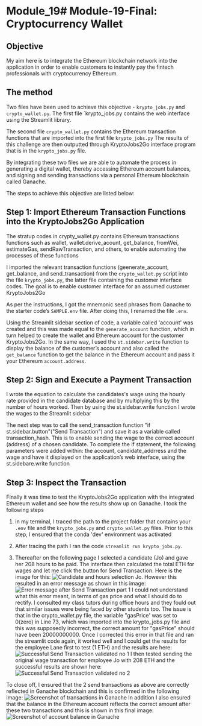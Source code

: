 # Module_19# Module-19-Final: Cryptocurrency Wallet


## Objective

My aim here is to integrate the Ethereum blockchain network into the application in order to enable customers to instantly pay the fintech professionals with cryptocurrency Ethereum.

## The method

Two files have been used to achieve this objective -  `krypto_jobs.py` and `crypto_wallet.py`. The first file `krypto_jobs.py contains the web interface using the Streamlit library. 

The second file `crypto_wallet.py` contains the Ethereum transaction functions that are imported into the first file `krypto_jobs.py`
The results of this challenge are then outputted through KryptoJobs2Go interface program that is in the `krypto_jobs.py` file.

By integrating these two files we are able to automate the process in generating a digital wallet, thereby accessing Ethereum account balances, and signing and sending transactions via a personal Ethereum blockchain called Ganache.

The steps to achieve this objective are listed below:

## Step 1: Import Ethereum Transaction Functions into the KryptoJobs2Go Application

The stratup codes in crypty_wallet.py contains Ethereum transactions functions such as wallet, wallet.derive_acount, get_balance, fromWei, estimateGas, sendRawTransaction, and others, to enable automating the processes of these functions

I imported the relevant transaction functions (geenerate_account, get_balance, and send_transaction) from the `crypto_wallet.py` script into the file `krypto_jobs.py`, the latter file containing the customer interface codes. The goal is to  enable customer interface for an assumed customer KryptoJobs2Go

 As per the instructions, I got the  mnemonic seed phrases from  Ganache to the starter code’s `SAMPLE.env` file. After doing this, I renamed the file `.env`.

 Using the Streamlit sidebar section of code, a variable called 'account' was created and this was made equal to the `generate_account` function, which in turn helped to create the wallet and Ethereum account for the 
 customer KryptoJobs2Go.
 In the same way, I used the  `st.sidebar.write` function to display the balance of the customer’s account and also  called the `get_balance` function to get the balance in the Ethereum account and pass it your Ethereum `account.address`.

## Step 2: Sign and Execute a Payment Transaction

I wrote the equation to calculate the candidates's wage using the hourly rate provided in the candidate database and by multiplying this by the number of hours worked. Then by using the st.sidebar.write function I wrote the wages to the Streamlit sidebar

The next step was to call the send_transaction function "if st.sidebar.button"("Send Transaction") and save it as a variable called transaction_hash. This is to enable sending the wage to the correct account (address) of a chosen candidate. To complete the if statement, the following parameters were added within: the account, candidate_addrress and the wage and have it displayed on the application’s web interface, using the st.sidebare.write function

## Step 3: Inspect the Transaction

Finally it was time to test the KryptoJobs2Go application with the integrated Ethereum wallet and see how the results show up on Ganache. I took the following steps

1. in my  terminal, I traced the path to the project folder that contains your `.env` file and the `krypto_jobs.py` and `crypto_wallet.py` files. Prior to this step, I ensured that the conda 'dev' environment was activated

2. After tracing the path I ran the code `streamlit run krypto_jobs.py`.

3. Thereafter on the following page I selected a candidate (Jo) and gave her 208 hours to be paid. The interface then calculated the total ETH for wages and let me click the button for Send Transaction. Here is the image for this: ![Candidate and hours selection Jo ](https://github.com/Ram4Fintech/Homework-Week-19/assets/121836558/64ae2f54-2d80-4da3-a3cb-ebfc85dc6147). However this resulted in an error message as shown in this image:
![Error message after Send Transaction part 1](https://github.com/Ram4Fintech/Homework-Week-19/assets/121836558/fc69ef3f-bf06-4803-9b75-b99ac5b260c6)
I could not understand what this error meant, in terms of gas price and what I should do to rectify. I consulted my class tutors during office hours and they fould out that similar issues were being faced by other students too. The issue is that in the crypto_wallet.py file, the variable "gasPrice' was set to 0(zero) in Line 73, which was imported into the krypto_jobs.py file and this was supposedly incorrect, the correct amount for "gasPrice" should have been 20000000000. Once I corrected this error in that file and ran the streamlit code again, it worked well and I could get the results for the employee Lane first to test (1 ETH) and the results are here:
![Successful Send Transaction validated no 1](https://github.com/Ram4Fintech/Homework-Week-19/assets/121836558/bec0f359-5781-4764-b721-43c0ce1bf4f4)
I then tested sending the original wage transaction for employee Jo with 208 ETH and the successful results are shown here:
![Successful Send Transaction validated no 2](https://github.com/Ram4Fintech/Homework-Week-19/assets/121836558/148d51ae-5e1a-4894-9f4d-14dbeed3441d)

To close off, I ensured that the 2 send transactions as above are correctly reflected in Ganache blockchain and this is confirmed in the following image:
![Screenshot of transactions in Ganache](https://github.com/Ram4Fintech/Homework-Week-19/assets/121836558/77c5d353-a32a-4851-91c3-546351e25c42)
In addition I also ensured that the balance in the Ethereum account reflects the correct amount after these two transactions and this is shown in this final image:
![Screenshot of account balance in Ganache](https://github.com/Ram4Fintech/Homework-Week-19/assets/121836558/c0ed26ff-d1ae-4927-b411-9b2450e6a2c9)





